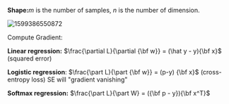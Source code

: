 **Shape:**$m$ is the number of samples, $n$ is the number of dimension.

![1599386550872](assets/1599386550872.png)

Compute Gradient:

**Linear regression:** $\frac{\partial L}{\partial {\bf w}} = (\hat y - y){\bf x}$ (squared error)

**Logistic regression**: $\frac{\part L}{\part {\bf w}} = (p-y) {\bf x}$ (cross-entropy loss) SE will "gradient vanishing"

**Softmax regression:** $\frac{\part L}{\part W} = ({\bf p - y}){\bf x^T}$

